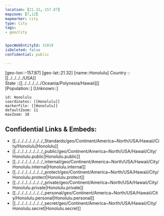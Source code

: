 ```yaml
---
location: [21.32,-157.87] 
mapzoom: [7,12] 
mapmarker: city 
type: City
tags:
- geo/City


SpocWebEntityId: 31019
isDeleted: false
confidential: public

---
```

[geo-lon::-157.87] 
[geo-lat::21.32] 
[name::Honolulu] 
Country :: [[../../../../USA]]  
State ::[[../../../../../Oceania/Polynesia/Hawaii]]]  
[Population::] 
[Unknown::] 


```leaflet
id: Honolulu
coordinates: [[Honolulu]] 
markerFile: [[Honolulu]] 
defaultZoom: 11 
maxZoom: 18
```


## Confidential Links & Embeds: 
- [[../../../../../../../_Standards/geo/Continent/America~North/USA/Hawaii/City/Honolulu|Honolulu]] 
- [[../../../../../../../_public/geo/Continent/America~North/USA/Hawaii/City/Honolulu.public|Honolulu.public]] 
- [[../../../../../../../_internal/geo/Continent/America~North/USA/Hawaii/City/Honolulu.internal|Honolulu.internal]] 
- [[../../../../../../../_protect/geo/Continent/America~North/USA/Hawaii/City/Honolulu.protect|Honolulu.protect]] 
- [[../../../../../../../_private/geo/Continent/America~North/USA/Hawaii/City/Honolulu.private|Honolulu.private]] 
- [[../../../../../../../_personal/geo/Continent/America~North/USA/Hawaii/City/Honolulu.personal|Honolulu.personal]] 
- [[../../../../../../../_secret/geo/Continent/America~North/USA/Hawaii/City/Honolulu.secret|Honolulu.secret]] 
